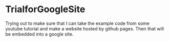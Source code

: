 # TrialforGoogleSite
Trying out to make sure that I can take the example code from some youtube tutorial and make a website hosted by github pages. Then that will be embedded into a google site.
